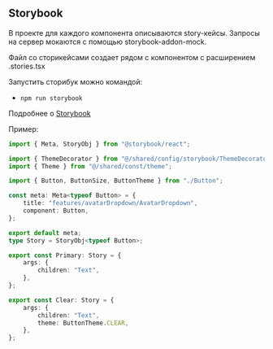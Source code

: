 ## Storybook

В проекте для каждого компонента описываются story-кейсы.
Запросы на сервер мокаются с помощью storybook-addon-mock.

Файл со сторикейсами создает рядом с компонентом с расширением .stories.tsx

Запустить сторибук можно командой:

-   `npm run storybook`

Подробнее о [Storybook](/docs/storybook.md)

Пример:

```typescript jsx
import { Meta, StoryObj } from "@storybook/react";

import { ThemeDecorator } from "@/shared/config/storybook/ThemeDecorator/ThemeDecorator";
import { Theme } from "@/shared/const/theme";

import { Button, ButtonSize, ButtonTheme } from "./Button";

const meta: Meta<typeof Button> = {
    title: "features/avatarDropdown/AvatarDropdown",
    component: Button,
};

export default meta;
type Story = StoryObj<typeof Button>;

export const Primary: Story = {
    args: {
        children: "Text",
    },
};

export const Clear: Story = {
    args: {
        children: "Text",
        theme: ButtonTheme.CLEAR,
    },
};
```
